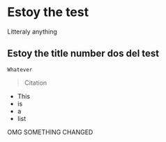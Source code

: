 # Estoy the test

Litteraly anything

## Estoy the title number dos del test

```
Whatever
```

> Citation

- This
- is
- a
- list

OMG SOMETHING CHANGED
